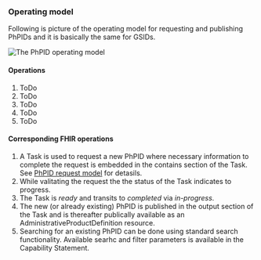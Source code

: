 ### Operating model

Following is picture of the operating model for requesting and publishing PhPIDs and it is basically the same for GSIDs. 

<img src="OperatingModel.png" alt="The PhPID operating model"/>
<br clear="all"/>

#### Operations
1. ToDo 
2. ToDo 
3. ToDo 
4. ToDo 
5. ToDo 

#### Corresponding FHIR operations 
1. A Task is used to request a new PhPID where necessary information to complete the request is embedded in the contains section of the Task. See <a href="phpIdRequest.html">PhPID request model</a> for detasils.  
2. While valitating the request the the status of the Task indicates to progress.  
3. The Task is _ready_ and transits to _completed_ via _in-progress_. 
4. The new (or already existing) PhPID is published in the output section of the Task and is thereafter publically available as an AdministrativeProductDefinition resource.
5. Searching for an existing PhPID can be done using standard search functionality. Available searhc and filter parameters is available in the Capability Statement.